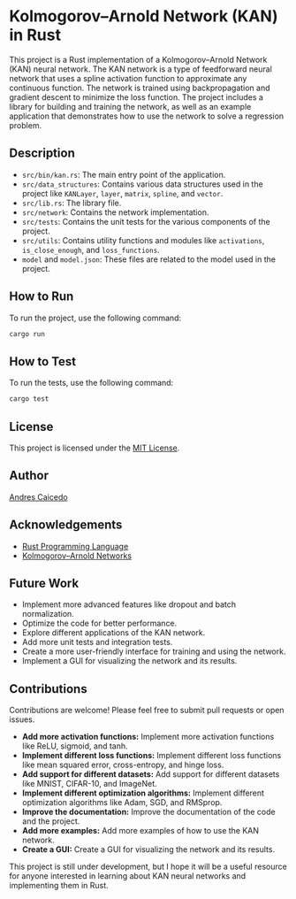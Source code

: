 # Kolmogorov–Arnold Network (KAN) in Rust

This project is a Rust implementation of a Kolmogorov–Arnold Network (KAN) neural network. The KAN network is a type of feedforward neural network that uses a spline activation function to approximate any continuous function. The network is trained using backpropagation and gradient descent to minimize the loss function. The project includes a library for building and training the network, as well as an example application that demonstrates how to use the network to solve a regression problem.

## Description

- `src/bin/kan.rs`: The main entry point of the application.
- `src/data_structures`: Contains various data structures used in the project like `KANLayer`, `layer`, `matrix`, `spline`, and `vector`.
- `src/lib.rs`: The library file.
- `src/network`: Contains the network implementation.
- `src/tests`: Contains the unit tests for the various components of the project.
- `src/utils`: Contains utility functions and modules like `activations`, `is_close_enough`, and `loss_functions`.
- `model` and `model.json`: These files are related to the model used in the project.

## How to Run

To run the project, use the following command:

```bash
cargo run
```

## How to Test

To run the tests, use the following command:

```bash
cargo test
```

## License

This project is licensed under the [MIT License](https://opensource.org/licenses/MIT).

## Author

[Andres Caicedo](https://github.com/AndresCdo)

## Acknowledgements

- [Rust Programming Language](https://www.rust-lang.org/)
- [Kolmogorov–Arnold Networks](https://arxiv.org/html/2404.19756v1)

## Future Work

- Implement more advanced features like dropout and batch normalization.
- Optimize the code for better performance.
- Explore different applications of the KAN network.
- Add more unit tests and integration tests.
- Create a more user-friendly interface for training and using the network.
- Implement a GUI for visualizing the network and its results.

## Contributions

Contributions are welcome! Please feel free to submit pull requests or open issues.
- **Add more activation functions:** Implement more activation functions like ReLU, sigmoid, and tanh.
- **Implement different loss functions:** Implement different loss functions like mean squared error, cross-entropy, and hinge loss.
- **Add support for different datasets:** Add support for different datasets like MNIST, CIFAR-10, and ImageNet.
- **Implement different optimization algorithms:** Implement different optimization algorithms like Adam, SGD, and RMSprop.
- **Improve the documentation:** Improve the documentation of the code and the project.
- **Add more examples:** Add more examples of how to use the KAN network.
- **Create a GUI:** Create a GUI for visualizing the network and its results.

This project is still under development, but I hope it will be a useful resource for anyone interested in learning about KAN neural networks and implementing them in Rust.
